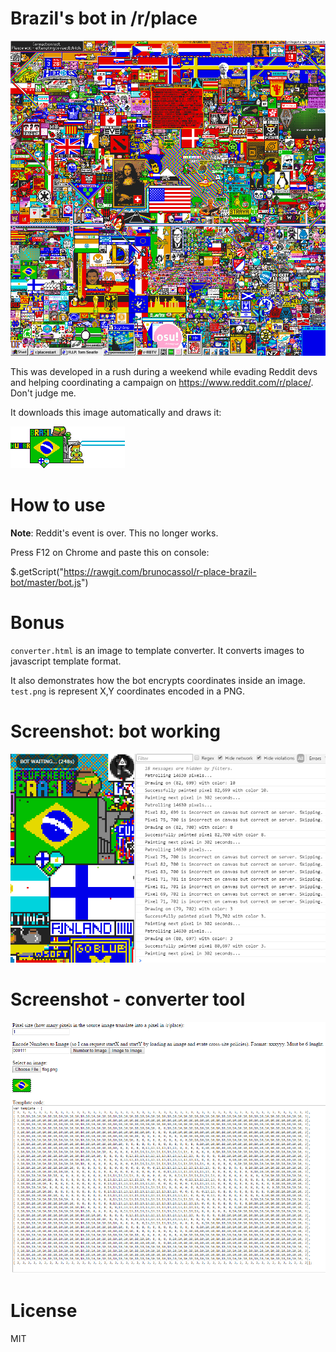 # Brazil's bot in /r/place

![Final image](final_r_place.png?raw=true "Final image")

This was developed in a rush during a weekend while evading Reddit devs and helping coordinating a campaign on https://www.reddit.com/r/place/. Don't judge me.

It downloads this image automatically and draws it:

![Template](image_rendered.png?raw=true "Template")

# How to use
**Note**: Reddit's event is over. This no longer works.

Press F12 on Chrome and paste this on console:

$.getScript("https://rawgit.com/brunocassol/r-place-brazil-bot/master/bot.js")

# Bonus
`converter.html` is an image to template converter. It converts images to javascript template format.

It also demonstrates how the bot encrypts coordinates inside an image. `test.png` is represent X,Y coordinates encoded in a PNG.

# Screenshot: bot working

![Bot working](demo.png?raw=true "Bot working")

# Screenshot - converter tool

![Converter tool](converter.png?raw=true "Converter tool")

# License
MIT
